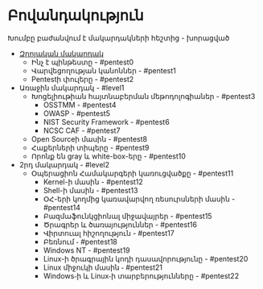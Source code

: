 
# Բովանդակություն
Խումբը բաժանվում է մակարդակների հեշտից - խորացված

- [Զրոյական մակարդակ](/level/0)
  -   Ինչ է պինթեստը - #pentest0
  -   Վարվեցողության կանոններ - #pentest1
  -   Pentestի փուլերը - #pentest2
- Առաջին մակարդակ - #level1 
  - Խոցելիութիան հայտնաբերման մեթոդոլոգիաներ - #pentest3
     - OSSTMM - #pentest4
     - OWASP - #pentest5
     - NIST Security Framework - #pentest6
     - NCSC CAF - #pentest7
  - Open Sourceի մասին - #pentest8
  - Հաքերների տիպերը - #pentest9
  - Որոնք են gray և white-box-երը - #pentest10
- 2րդ մակարդակ - #level2
  - Օպերացիոն Համակարգերի կառուցվածքը - #pentest11 
     - Kernel-ի մասին - #pentest12
     - Shell-ի մասին - #pentest13
     - ՕՀ-երի կողմից կառավարվող ռեսուրսների մասին - #pentest14
     - Բազմաֆունկցիոնալ միջավայրեր - #pentest15
     - Ծրագրեր և ծառայություններ - #pentest16
     - Վիրտուալ հիշողություն - #pentest17
     - Բեռնում ֊ #pentest18
     - Windows NT - #pentest19
     - Linux-ի ծրագրային կոդի դասավորությունը - #pentest20
     - Linux միջուկի մասին ֊ #pentest21
     - Windows֊ի և Linux֊ի տարբերությունները - #pentest22
